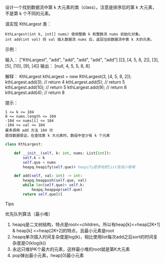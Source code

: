 设计一个找到数据流中第 k 大元素的类（class）。注意是排序后的第 k 大元素，不是第 k 个不同的元素。

请实现 KthLargest 类：

    KthLargest(int k, int[] nums) 使用整数 k 和整数流 nums 初始化对象。
    int add(int val) 将 val 插入数据流 nums 后，返回当前数据流中第 k 大的元素。

 





示例：

输入：
["KthLargest", "add", "add", "add", "add", "add"]
[[3, [4, 5, 8, 2]], [3], [5], [10], [9], [4]]
输出：
[null, 4, 5, 5, 8, 8]

解释：
KthLargest kthLargest = new KthLargest(3, [4, 5, 8, 2]);
kthLargest.add(3);   // return 4
kthLargest.add(5);   // return 5
kthLargest.add(10);  // return 5
kthLargest.add(9);   // return 8
kthLargest.add(4);   // return 8


提示：

    1 <= k <= 104
    0 <= nums.length <= 104
    -104 <= nums[i] <= 104
    -104 <= val <= 104
    最多调用 add 方法 104 次
    题目数据保证，在查找第 k 大元素时，数组中至少有 k 个元素



```python
class KthLargest:

    def __init__(self, k: int, nums: List[int]):
        self.k = k 
        self.que = nums
        heapq.heapify(self.que)# heapify是原地把list变成小根堆

    def add(self, val: int) -> int:
        heapq.heappush(self.que, val)
        while len(self.que)> self.k:
            heapq.heappop(self.que)
        return self.que[0]
```





Tips 

优先队列算法（最小堆）

1. heapq是二叉树结构，特点是root<=children。所以有heap[k]<=heap[2K+1] & heap[k] <=heap[2K+2]的特点，且最小元素是root
2. heapq单次插入时间复杂度是log(k)，相比使用list每次add之后sort的时间复杂度是O(klog(k))
3. 永远只维护K个最大的元素，这样最小堆的root就是第K大元素
3. pop弹出最小元素，heap[0]最小元素





